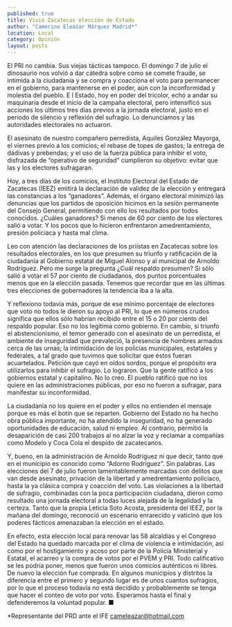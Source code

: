 ```yaml
---
published: true
title: Vivió Zacatecas elección de Estado
author: "Camerino Eleazar Márquez Madrid*"
location: Local
category: Opinión
layout: posts
---
```


El PRI no cambia. Sus viejas tácticas tampoco. El domingo 7 de julio el dinosaurio nos volvió a dar cátedra sobre cómo se comete fraude, se intimida a la ciudadanía y se compra y coacciona el voto para permanecer en el gobierno, para mantenerse en el poder, aún con la inconformidad y molestia del pueblo.
E
l Estado, hoy en poder del tricolor, echó a andar su maquinaria desde el inicio de la campaña electoral, pero intensificó sus acciones los últimos tres días previos a la jornada electoral, justo en el periodo de silencio y reflexión del sufragio. Lo denunciamos y las autoridades electorales no actuaron. 

El asesinato de nuestro compañero perredista, Aquiles González Mayorga, el viernes previo a los comicios; el rebase de topes de gastos; la entrega de dádivas y prebendas; y el uso de la fuerza pública para inhibir el voto, disfrazada de “operativo de seguridad” cumplieron su objetivo: evitar que las y los electores sufragaran.

Hoy, a tres días de los comicios, el Instituto Electoral del Estado de Zacatecas (IEEZ) emitirá la declaración de validez de la elección y entregará las constancias a los “ganadores”. Además, el órgano electoral minimizó las denuncias que los partidos de oposición hicimos en la sesión permanente del Consejo General, permitiendo con ello los resultados por todos conocidos.
¿Cuáles ganadores? Si menos de 60 por ciento de los electores salió a votar. Y los pocos que lo hicieron enfrentaron amedrentamiento, presión policiaca y hasta mal clima. 

Leo con atención las declaraciones de los priístas en Zacatecas sobre los resultados electorales, en los que presumen su triunfo y ratificación de la ciudadanía al Gobierno estatal de Miguel Alonso y al municipal de Arnoldo Rodríguez. Pero me surge la pregunta ¿Cuál respaldo presumen? Si sólo salió a votar el 57 por ciento de ciudadanos, dos puntos porcentuales menos que en la elección pasada. Tenemos que recordar que en las últimas tres elecciones de gobernadores la tendencia iba a la alta.

Y reflexiono todavía más, porque de ese mínimo porcentaje de electores que voto no todos le dieron su apoyo al PRI, lo que en números crudos significa que ellos sólo habrían recibido entre el 15 o 20 por ciento del respaldo popular. Eso no los legitima como gobierno. 
En cambio, sí triunfo el abstencionismo, el temor generado con el asesinato de un perredista, el ambiente de inseguridad que prevaleció, la presencia de hombres armados cerca de las urnas; la intimidación de los policías municipales, estatales y federales, a tal grado que tuvimos que solicitar que éstos fueran acuartelados. Petición que cayó en oídos sordos, porque el propósito era utilizarlos para inhibir el sufragio. Lo lograron.
Que la gente ratificó a los gobiernos estatal y capitalino. No lo creo. El pueblo ratificó que no los quiere en las administraciones públicas, por eso no fueron a sufragar, para manifestar su inconformidad. 

La ciudadanía no los quiere en el poder y ellos no entienden el mensaje porque es más el botín que se reparten. Gobierno del Estado no ha hecho obra pública importante, no ha atendido la inseguridad, no ha generado oportunidades de educación, salud ni empleo. Al contrario, permitió la desaparición de casi 200 trabajos al no alzar la voz y reclamar a compañías como Modelo y Coca Cola el despido de zacatecanos.

Y, bueno, en la administración de Arnoldo Rodríguez ni que decir, tanto que en el municipio es conocido como “Adorno Rodríguez”. Sin palabras.
Las elecciones del 7 de julio fueron lamentablemente marcadas con delitos que van desde asesinato, privación de la libertad y amedrentamiento policiaco, hasta la ya clásica compra y coacción del voto. 
Las violaciones a la libertad de sufragio, combinadas con la poca participación ciudadana, dieron como resultado una jornada electoral a todas luces alejada de la legalidad y la certeza. Tanto que la propia Leticia Soto Acosta, presidenta del IEEZ, por la mañana del domingo, reconoció un escenario enrarecido y vaticinó que los poderes fácticos amenazaban la elección en el estado. 

En efecto, esta elección local para renovar las 58 alcaldías y el Congreso del Estado ha quedado marcada por el clima de violencia e intimidación, así como por el hostigamiento y acoso por parte de la Policía Ministerial y Estatal, el acarreo y la compra de votos por el PVEM y PRI. Todo calificativo se les podría poner, menos que fueron unos comicios auténticos ni libres. De nuevo la elección fue comprada.
En algunos municipios y distritos la diferencia entre el primero y segundo lugar es de unos cuantos sufragios, por lo que el proceso todavía no está decidido y probablemente se tenga que hacer el conteo de voto por voto. Esperamos hasta el final y defenderemos la voluntad popular. ■

*Representante del PRD ante el IFE
cameleazar@hotmail.com
